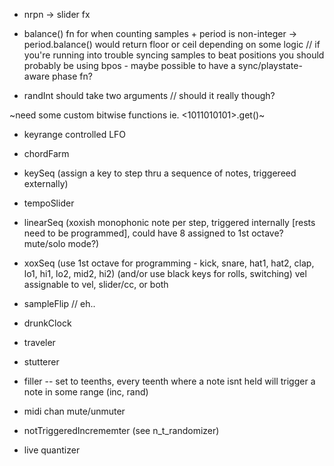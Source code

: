 * nrpn -> slider fx

* balance() fn for when counting samples + period is non-integer -> period.balance() would return floor or ceil depending on some logic // if you're running into trouble syncing samples to beat positions you should probably be using bpos - maybe possible to have a sync/playstate-aware phase fn?

* randInt should take two arguments // should it really though?
 
~need some custom bitwise functions ie. <1011010101>.get(<bits two thru four>)~

* keyrange controlled LFO

* chordFarm

* keySeq (assign a key to step thru a sequence of notes, triggereed externally)

* tempoSlider

* linearSeq (xoxish monophonic note per step, triggered internally [rests need to be programmed], could have 8 assigned to 1st octave? mute/solo mode?)

* xoxSeq (use 1st octave for programming - kick, snare, hat1, hat2, clap, lo1, hi1, lo2, mid2, hi2)
(and/or use black keys for rolls, switching)
vel assignable to vel, slider/cc, or both

* sampleFlip // eh..

* drunkClock

* traveler

* stutterer

* filler -- set to teenths, every teenth where a note isnt held will trigger a note in some range (inc, rand)

* midi chan mute/unmuter

* notTriggeredIncrememter (see n_t_randomizer)

* live quantizer
